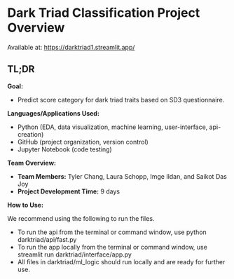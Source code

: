 # Dark Triad Classification Project Overview

Available at: https://darktriad1.streamlit.app/

## TL;DR

**Goal:**

- Predict score category for dark triad traits based on SD3 questionnaire.

**Languages/Applications Used:**

- Python (EDA, data visualization, machine learning, user-interface, api-creation)
- GitHub (project organization, version control)
- Jupyter Notebook (code testing)

**Team Overview:**

- **Team Members:** Tyler Chang, Laura Schopp, Imge Ildan, and Saikot Das Joy
- **Project Development Time:** 9 days

**How to Use:**

We recommend using the following to run the files.

* To run the api from the terminal or command window, use python darktriad/api/fast.py
* To run the app locally from the terminal or command window, use streamlit run darktriad/interface/app.py
* All files in darktriad/ml_logic should run locally and are ready for further use.
